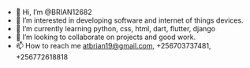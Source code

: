 - 👋 Hi, I’m @BRIAN12682
- 👀 I’m interested in developing software and internet of things devices.
- 🌱 I’m currently learning python, css, html, dart, flutter, django
- 💞️ I’m looking to collaborate on projects and good work.
- 📫 How to reach me atbrian19@gmail.com, +256703737481, +256772618818

<!---
BRIAN12682/BRIAN12682 is a ✨ special ✨ repository because its `README.md` (this file) appears on your GitHub profile.
You can click the Preview link to take a look at your changes.
--->
